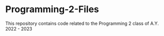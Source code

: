 # Programming-2-Files
This repository contains code related to the Programming 2 class of A.Y. 2022 - 2023 
